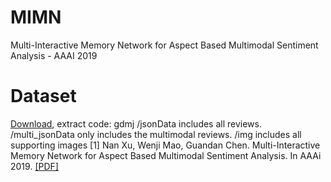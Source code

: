 # MIMN
Multi-Interactive Memory Network for Aspect Based Multimodal Sentiment Analysis - AAAI 2019
# Dataset
[Download]( https://pan.baidu.com/s/1L3oAFJyawolDsAmf-dFMJw), extract code: gdmj 
/jsonData includes all reviews.
/multi_jsonData only includes the multimodal reviews.
/img includes all supporting images
[1] Nan Xu, Wenji Mao, Guandan Chen. Multi-Interactive Memory Network for Aspect Based Multimodal Sentiment Analysis. In AAAi 2019. [[PDF]](https://www.aaai.org/Papers/AAAI/2019/AAAI-XuNan.3367.pdf)
